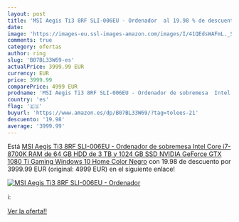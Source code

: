 ```yaml
---
layout: post
title: 'MSI Aegis Ti3 8RF SLI-006EU - Ordenador  al 19.98 % de descuento'
date: 
image: 'https://images-eu.ssl-images-amazon.com/images/I/41QEdsWAFmL._SL200_.jpg'
comments: true
category: ofertas
author: ring
slug: 'B07BL33W69-es'
actualPrice: 3999.99 EUR
currency: EUR
price: 3999.99
comparePrice: 4999 EUR
prodname: 'MSI Aegis Ti3 8RF SLI-006EU - Ordenador de sobremesa  Intel Core i7-8700K  RAM de 64 GB  HDD de 3 TB y 1024 GB SSD  NVIDIA GeForce GTX 1080 Ti Gaming  Windows 10 Home   Color Negro'
country: 'es'
flag: '🇪🇸'
buyurl: 'https://www.amazon.es/dp/B07BL33W69/?tag=tolees-21'
descuento: '19.98'
average: '3999.99'
---
```


Está [MSI Aegis Ti3 8RF SLI-006EU - Ordenador de sobremesa  Intel Core i7-8700K  RAM de 64 GB  HDD de 3 TB y 1024 GB SSD  NVIDIA GeForce GTX 1080 Ti Gaming  Windows 10 Home   Color Negro](https://www.amazon.es/dp/B07BL33W69/?tag=tolees-21) con 19.98 de descuento por 3999.99 EUR (original: 4999 EUR) en el siguiente enlace!

[![MSI Aegis Ti3 8RF SLI-006EU - Ordenador ](https://images-eu.ssl-images-amazon.com/images/I/41QEdsWAFmL._SL200_.jpg)](https://www.amazon.es/dp/B07BL33W69/?tag=tolees-21)

ℹ️:


[Ver la oferta!!](https://www.amazon.es/dp/B07BL33W69/?tag=tolees-21)

